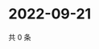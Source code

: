 # 2022-09-21

共 0 条

<!-- BEGIN WEIBO -->
<!-- 最后更新时间 Wed Sep 21 2022 19:16:25 GMT+0800 (China Standard Time) -->

<!-- END WEIBO -->
